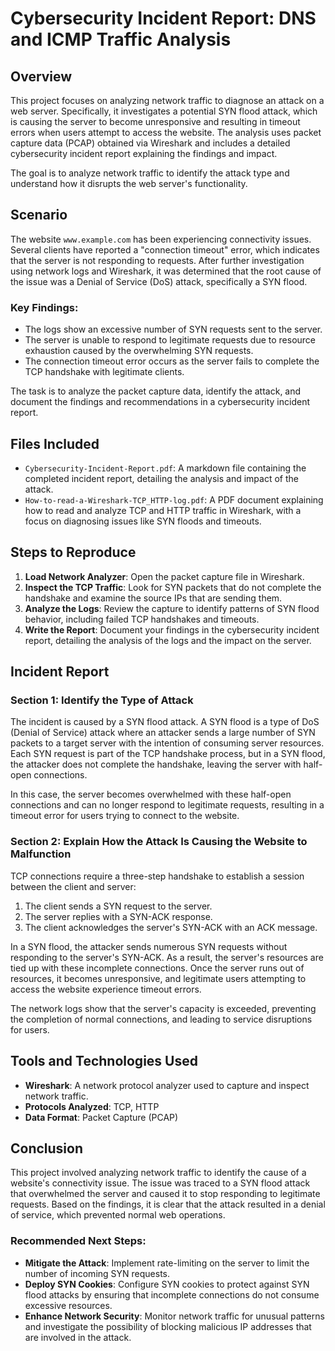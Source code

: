 # Cybersecurity Incident Report: DNS and ICMP Traffic Analysis

## Overview

This project focuses on analyzing network traffic to diagnose an attack on a web server. Specifically, it investigates a potential SYN flood attack, which is causing the server to become unresponsive and resulting in timeout errors when users attempt to access the website. The analysis uses packet capture data (PCAP) obtained via Wireshark and includes a detailed cybersecurity incident report explaining the findings and impact.

The goal is to analyze network traffic to identify the attack type and understand how it disrupts the web server's functionality.

## Scenario

The website `www.example.com` has been experiencing connectivity issues. Several clients have reported a "connection timeout" error, which indicates that the server is not responding to requests. After further investigation using network logs and Wireshark, it was determined that the root cause of the issue was a Denial of Service (DoS) attack, specifically a SYN flood.

### Key Findings:
- The logs show an excessive number of SYN requests sent to the server.
- The server is unable to respond to legitimate requests due to resource exhaustion caused by the overwhelming SYN requests.
- The connection timeout error occurs as the server fails to complete the TCP handshake with legitimate clients.

The task is to analyze the packet capture data, identify the attack, and document the findings and recommendations in a cybersecurity incident report.

## Files Included

- `Cybersecurity-Incident-Report.pdf`: A markdown file containing the completed incident report, detailing the analysis and impact of the attack.
- `How-to-read-a-Wireshark-TCP_HTTP-log.pdf`: A PDF document explaining how to read and analyze TCP and HTTP traffic in Wireshark, with a focus on diagnosing issues like SYN floods and timeouts.

## Steps to Reproduce

1. **Load Network Analyzer**: Open the packet capture file in Wireshark.
2. **Inspect the TCP Traffic**: Look for SYN packets that do not complete the handshake and examine the source IPs that are sending them.
3. **Analyze the Logs**: Review the capture to identify patterns of SYN flood behavior, including failed TCP handshakes and timeouts.
4. **Write the Report**: Document your findings in the cybersecurity incident report, detailing the analysis of the logs and the impact on the server.

## Incident Report

### Section 1: Identify the Type of Attack

The incident is caused by a SYN flood attack. A SYN flood is a type of DoS (Denial of Service) attack where an attacker sends a large number of SYN packets to a target server with the intention of consuming server resources. Each SYN request is part of the TCP handshake process, but in a SYN flood, the attacker does not complete the handshake, leaving the server with half-open connections.

In this case, the server becomes overwhelmed with these half-open connections and can no longer respond to legitimate requests, resulting in a timeout error for users trying to connect to the website.

### Section 2: Explain How the Attack Is Causing the Website to Malfunction

TCP connections require a three-step handshake to establish a session between the client and server:
1. The client sends a SYN request to the server.
2. The server replies with a SYN-ACK response.
3. The client acknowledges the server's SYN-ACK with an ACK message.

In a SYN flood, the attacker sends numerous SYN requests without responding to the server's SYN-ACK. As a result, the server's resources are tied up with these incomplete connections. Once the server runs out of resources, it becomes unresponsive, and legitimate users attempting to access the website experience timeout errors.

The network logs show that the server's capacity is exceeded, preventing the completion of normal connections, and leading to service disruptions for users.

## Tools and Technologies Used

- **Wireshark**: A network protocol analyzer used to capture and inspect network traffic.
- **Protocols Analyzed**: TCP, HTTP
- **Data Format**: Packet Capture (PCAP)
  
## Conclusion

This project involved analyzing network traffic to identify the cause of a website's connectivity issue. The issue was traced to a SYN flood attack that overwhelmed the server and caused it to stop responding to legitimate requests. Based on the findings, it is clear that the attack resulted in a denial of service, which prevented normal web operations.

### Recommended Next Steps:
- **Mitigate the Attack**: Implement rate-limiting on the server to limit the number of incoming SYN requests.
- **Deploy SYN Cookies**: Configure SYN cookies to protect against SYN flood attacks by ensuring that incomplete connections do not consume excessive resources.
- **Enhance Network Security**: Monitor network traffic for unusual patterns and investigate the possibility of blocking malicious IP addresses that are involved in the attack.
